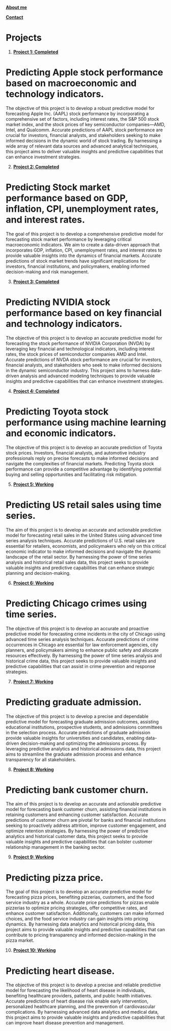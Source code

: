 
[**About me**](https://github.com/henrypham1470/DSC680/tree/main/About)

[**Contact**](https://github.com/henrypham1470/DSC680/tree/main/Contact)

# Projects

1. [**Project 1: Completed**](https://github.com/henrypham1470/DSC680/tree/main/Projects/Predicting%20Apple%20Stock%20Performance)
# Predicting Apple stock performance based on macroeconomic and technology indicators.
The objective of this project is to develop a robust predictive model for forecasting Apple Inc. (AAPL) stock performance by incorporating a comprehensive set of factors, including interest rates, the S&P 500 stock market index, and the stock prices of key semiconductor companies—AMD, Intel, and Qualcomm. Accurate predictions of AAPL stock performance are crucial for investors, financial analysts, and stakeholders seeking to make informed decisions in the dynamic world of stock trading. By harnessing a wide array of relevant data sources and advanced analytical techniques, this project aims to deliver valuable insights and predictive capabilities that can enhance investment strategies.

2. [**Project 2: Completed**](https://github.com/henrypham1470/DSC680/tree/main/Projects/Predicting%20Stock%20Market%20Performance)
# Predicting Stock market performance based on GDP, inflation, CPI, unemployment rates, and interest rates.
The goal of this project is to develop a comprehensive predictive model for forecasting stock market performance by leveraging critical macroeconomic indicators. We aim to create a data-driven approach that incorporates GDP, inflation, CPI, unemployment rates, and interest rates to provide valuable insights into the dynamics of financial markets. Accurate predictions of stock market trends have significant implications for investors, financial institutions, and policymakers, enabling informed decision-making and risk management.

3.	[**Project 3: Completed**](https://github.com/henrypham1470/DSC680/tree/main/Projects/Predicting%20NVIDIA%20Stock%20Performance)
# Predicting NVIDIA stock performance based on key financial and technology indicators.
The objective of this project is to develop an accurate predictive model for forecasting the stock performance of NVIDIA Corporation (NVDA) by leveraging key financial and technological indicators, including interest rates, the stock prices of semiconductor companies AMD and Intel. Accurate predictions of NVDA stock performance are crucial for investors, financial analysts, and stakeholders who seek to make informed decisions in the dynamic semiconductor industry. This project aims to harness data-driven analysis and advanced modeling techniques to provide valuable insights and predictive capabilities that can enhance investment strategies.

4.	[**Project 4: Completed**](https://github.com/henrypham1470/DSC680/tree/main/Projects/Predicting%20Toyota%20Stock%20Performance)
# Predicting Toyota stock performance using machine learning and economic indicators.
The objective of this project is to develop an accurate prediction of Toyota stock prices. Investors, financial analysts, and automotive industry professionals reply on precise forecasts to make informed decisions and navigate the complexities of financial markets. Predicting Toyota stock performance can provide a competitive advantage by identifying  potential buying and selling opportunities and facilitating risk mitigation.

5.	[**Project 5: Working**](https://github.com/henrypham1470/DSC680/tree/main/Projects/Predicting%20US%20Retails%20Sales)
# Predicting US retail sales using time series.
The aim of this project is to develop an accurate and actionable predictive model for forecasting retail sales in the United States using advanced time series analysis techniques. Accurate predictions of U.S. retail sales are essential for retailers, economists, and policymakers who rely on this critical economic indicator to make informed decisions and navigate the dynamic landscape of the retail sector. By harnessing the power of time series analysis and historical retail sales data, this project seeks to provide valuable insights and predictive capabilities that can enhance strategic planning and decision-making.

6.	[**Project 6: Working**](https://github.com/henrypham1470/DSC680/tree/main/Projects/Predicting%20Chicago%20Crimes)
# Predicting Chicago crimes using time series.
The objective of this project is to develop an accurate and proactive predictive model for forecasting crime incidents in the city of Chicago using advanced time series analysis techniques. Accurate predictions of crime occurrences in Chicago are essential for law enforcement agencies, city planners, and policymakers aiming to enhance public safety and allocate resources effectively. By harnessing the power of time series analysis and historical crime data, this project seeks to provide valuable insights and predictive capabilities that can assist in crime prevention and response strategies.

7.	[**Project 7: Working**](https://github.com/henrypham1470/DSC680/tree/main/Projects/Predicting%20Graduate%20Admission)
# Predicting graduate admission.
The objective of this project is to develop a precise and dependable predictive model for forecasting graduate admission outcomes, assisting educational institutions, prospective students, and admissions committees in the selection process. Accurate predictions of graduate admission provide valuable insights for universities and candidates, enabling data-driven decision-making and optimizing the admissions process. By leveraging predictive analytics and historical admissions data, this project aims to streamline the graduate admission process and enhance transparency for all stakeholders.

8.	[**Project 8: Working**](https://github.com/henrypham1470/DSC680/tree/main/Projects/Predicting%20Bank%20Customer%20Churn)
# Predicting bank customer churn.
The aim of this project is to develop an accurate and actionable predictive model for forecasting bank customer churn, assisting financial institutions in retaining customers and enhancing customer satisfaction. Accurate predictions of customer churn are pivotal for banks and financial institutions seeking to proactively address attrition, improve customer engagement, and optimize retention strategies. By harnessing the power of predictive analytics and historical customer data, this project seeks to provide valuable insights and predictive capabilities that can bolster customer relationship management in the banking sector.

9.	[**Project 9: Working**](https://github.com/henrypham1470/DSC680/tree/main/Projects/Predicting%20Pizza%20Prices)
# Predicting pizza price.
The goal of this project is to develop an accurate predictive model for forecasting pizza prices, benefiting pizzerias, customers, and the food service industry as a whole. Accurate price predictions for pizzas enable pizzerias to optimize pricing strategies, offer competitive rates, and enhance customer satisfaction. Additionally, customers can make informed choices, and the food service industry can gain insights into pricing dynamics. By harnessing data analytics and historical pricing data, this project aims to provide valuable insights and predictive capabilities that can contribute to pricing transparency and informed decision-making in the pizza market.

10.	[**Project 10: Working**](https://github.com/henrypham1470/DSC680/tree/main/Projects/Predicting%20Heart%20Disease)
# Predicting heart disease.
The objective of this project is to develop a precise and reliable predictive model for forecasting the likelihood of heart disease in individuals, benefiting healthcare providers, patients, and public health initiatives. Accurate predictions of heart disease risk enable early intervention, personalized healthcare planning, and the prevention of cardiovascular complications. By harnessing advanced data analytics and medical data, this project aims to provide valuable insights and predictive capabilities that can improve heart disease prevention and management.

